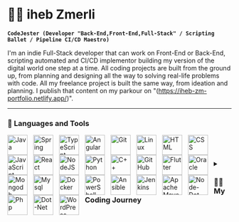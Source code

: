# 🏄‍♂️ iheb Zmerli

**`CodeJester (Developer "Back-End,Front-End,Full-Stack" / Scripting Ballet / Pipeline CI/CD Maestro)`**

I'm an indie Full-Stack developer that can work on Front-End or Back-End, scripting automated and CI/CD implementor building my version of the digital world one step at a time. All coding projects are built from the ground up, from planning and designing all the way to solving real-life problems with code. All my freelance project is built the same way, from ideation and planning. I publish that content on my parkour on "(https://iheb-zm-portfolio.netlify.app/)".
<!--
   <p align="left">
      <a href="https://www.youtube.com/c/fknight?sub_confirmation=1">
         <img alt="youtube subscribers" title="Subscribe to my YouTube channel" src="https://custom-icon-badges.demolab.com/youtube/channel/subscribers/UC2WHjPDvbE6O328n17ZGcfg?color=%23E05D44&label=SUBSCRIBE&logo=video&logoColor=white&style=for-the-badge&labelColor=CE4630"/></a> 
      <a href="https://www.youtube.com/c/fknight">
         <img alt="youtube views" title="YouTube views" src="https://custom-icon-badges.demolab.com/youtube/channel/views/UC2WHjPDvbE6O328n17ZGcfg?color=%23E1AD0E&logo=eye&logoColor=white&style=for-the-badge&labelColor=C79600"/></a> 
      <a href="https://github.com/ForrestKnight?tab=followers">
         <img alt="followers" title="Follow me on Github" src="https://custom-icon-badges.demolab.com/github/followers/ForrestKnight?color=236ad3&labelColor=1155ba&style=for-the-badge&logo=person-add&label=Follow&logoColor=white"/></a>
      <a href="https://github.com/ForrestKnight?tab=repositories&sort=stargazers">
         <img alt="total stars" title="Total stars on GitHub" src="https://custom-icon-badges.demolab.com/github/stars/ForrestKnight?color=55960c&style=for-the-badge&labelColor=488207&logo=star"/></a>
   </p>
-->
---

### 🧰 Languages and Tools

<img align="left" alt="Java" width="45px" style="padding-right:10px;" src="https://cdn.jsdelivr.net/gh/devicons/devicon/icons/java/java-original.svg"/>
<img align="left" alt="Spring" width="45px" style="padding-right:10px;" src="https://cdn.jsdelivr.net/gh/devicons/devicon/icons/spring/spring-original.svg" />
<img align="left" alt="TypeScript" width="45px" style="padding-right:10px;" src="https://cdn.jsdelivr.net/gh/devicons/devicon/icons/typescript/typescript-plain.svg" />
<img align="left" alt="Angular" width="45px" style="padding-right:10px;" src="https://cdn.jsdelivr.net/gh/devicons/devicon/icons/angularjs/angularjs-plain.svg" />
<img align="left" alt="Git" width="45px" style="padding-right:10px;" src="https://cdn.jsdelivr.net/gh/devicons/devicon/icons/git/git-original.svg" />
<img align="left" alt="Linux" width="45px" style="padding-right:10px;" src="https://cdn.jsdelivr.net/gh/devicons/devicon/icons/linux/linux-original.svg" />
<img align="left" alt="HTML" width="45px" style="padding-right:10px;" src="https://cdn.jsdelivr.net/gh/devicons/devicon/icons/html5/html5-plain.svg" />
<img align="left" alt="CSS" width="45px" style="padding-right:10px;" src="https://cdn.jsdelivr.net/gh/devicons/devicon/icons/css3/css3-plain.svg" />
<img align="left" alt="JavaScript" width="45px" style="padding-right:10px;" src="https://cdn.jsdelivr.net/gh/devicons/devicon/icons/javascript/javascript-plain.svg" />
<img align="left" alt="React" width="45px" style="padding-right:10px;" src="https://cdn.jsdelivr.net/gh/devicons/devicon/icons/react/react-original.svg" />
<img align="left" alt="NodeJS" width="45px" style="padding-right:10px;" src="https://cdn.jsdelivr.net/gh/devicons/devicon/icons/nodejs/nodejs-original.svg" />
<img align="left" alt="Python" width="45px" style="padding-right:10px;" src="https://cdn.jsdelivr.net/gh/devicons/devicon/icons/python/python-plain.svg" />
<img align="left" alt="C++" width="45px" style="padding-right:10px;" src="https://cdn.jsdelivr.net/gh/devicons/devicon/icons/cplusplus/cplusplus-line.svg" />
<img align="left" alt="GitHub" width="45px" style="padding-right:10px;" src="https://cdn.jsdelivr.net/gh/devicons/devicon/icons/github/github-original.svg" />
<img align="left" alt="Flutter" width="45px" style="padding-right:10px;" src="https://cdn.jsdelivr.net/npm/simple-icons@v3/icons/flutter.svg" />

<img align="left" alt="Oracle" width="45px" style="padding-right:10px;" src="https://cdn.jsdelivr.net/npm/simple-icons@v3/icons/oracle.svg" />
<img align="left" alt="Mongodb" width="45px" style="padding-right:10px;" src="https://cdn.jsdelivr.net/npm/simple-icons@v3/icons/mongodb.svg" />
<img align="left" alt="Mysql" width="45px" style="padding-right:10px;" src="https://cdn.jsdelivr.net/npm/simple-icons@v3/icons/mysql.svg" />
<img align="left" alt="Docker" width="45px" style="padding-right:10px;" src="https://cdn.jsdelivr.net/npm/simple-icons@v3/icons/docker.svg" />
<img align="left" alt="PowerShell" width="45px" style="padding-right:10px;" src="https://cdn.jsdelivr.net/npm/simple-icons@v3/icons/powershell.svg" />
<img align="left" alt="Ansible" width="45px" style="padding-right:10px;" src="https://cdn.jsdelivr.net/npm/simple-icons@v3/icons/ansible.svg" />
<img align="left" alt="Jenkins" width="45px" style="padding-right:10px;" src="https://cdn.jsdelivr.net/npm/simple-icons@v3/icons/jenkins.svg" />
<img align="left" alt="ApacheMaven" width="45px" style="padding-right:10px;" src="https://cdn.jsdelivr.net/npm/simple-icons@v3/icons/apachemaven.svg" />
<img align="left" alt="Node-Dot-Js" width="45px" style="padding-right:10px;" src="https://cdn.jsdelivr.net/npm/simple-icons@v3/icons/node-dot-js.svg" />
<img align="left" alt="Php" width="45px" style="padding-right:10px;" src="https://cdn.jsdelivr.net/npm/simple-icons@v3/icons/php.svg" />
<img align="left" alt="Dot-Net" width="45px" style="padding-right:10px;" src="https://cdn.jsdelivr.net/npm/simple-icons@v3/icons/dot-net.svg" />
<img align="left" alt="WordPress" width="45px" style="padding-right:10px;" src="https://cdn.jsdelivr.net/npm/simple-icons@v3/icons/wordpress.svg" />


<br />
<!-- 
#

### 📺 Latest YouTube Videos


[![The Data Structure You Use Matters a Lot](https://ytcards.demolab.com/?id=VpnZnFUHhIU&title=The+Data+Structure+You+Use+Matters+a+Lot&lang=en&timestamp=1707836432&background_color=%230d1117&title_color=%23ffffff&stats_color=%23dedede&max_title_lines=1&width=250&border_radius=5&duration=395 "The Data Structure You Use Matters a Lot")](https://www.youtube.com/watch?v=VpnZnFUHhIU)
[![Top Paying Companies for Software Engineers](https://ytcards.demolab.com/?id=cIvduLKs5uY&title=Top+Paying+Companies+for+Software+Engineers&lang=en&timestamp=1707058821&background_color=%230d1117&title_color=%23ffffff&stats_color=%23dedede&max_title_lines=1&width=250&border_radius=5&duration=32 "Top Paying Companies for Software Engineers")](https://www.youtube.com/watch?v=cIvduLKs5uY)
[![Merge Sort Visualized](https://ytcards.demolab.com/?id=MlyIGMOkL5s&title=Merge+Sort+Visualized&lang=en&timestamp=1706360421&background_color=%230d1117&title_color=%23ffffff&stats_color=%23dedede&max_title_lines=1&width=250&border_radius=5&duration=55 "Merge Sort Visualized")](https://www.youtube.com/watch?v=MlyIGMOkL5s)
[![Software Engineers Make $171k](https://ytcards.demolab.com/?id=jv_0uhe2uz0&title=Software+Engineers+Make+%24171k&lang=en&timestamp=1706101240&background_color=%230d1117&title_color=%23ffffff&stats_color=%23dedede&max_title_lines=1&width=250&border_radius=5&duration=33 "Software Engineers Make $171k")](https://www.youtube.com/watch?v=jv_0uhe2uz0)
[![3 Types of Algorithms Every Programmer Needs to Know](https://ytcards.demolab.com/?id=Uym4-KhP3Lc&title=3+Types+of+Algorithms+Every+Programmer+Needs+to+Know&lang=en&timestamp=1705935625&background_color=%230d1117&title_color=%23ffffff&stats_color=%23dedede&max_title_lines=1&width=250&border_radius=5&duration=792 "3 Types of Algorithms Every Programmer Needs to Know")](https://www.youtube.com/watch?v=Uym4-KhP3Lc)
[![Programmer Giveaway](https://ytcards.demolab.com/?id=_HUJpBjMjts&title=Programmer+Giveaway&lang=en&timestamp=1705503629&background_color=%230d1117&title_color=%23ffffff&stats_color=%23dedede&max_title_lines=1&width=250&border_radius=5&duration=50 "Programmer Giveaway")](https://www.youtube.com/watch?v=_HUJpBjMjts)


[<img src="https://custom-icon-badges.demolab.com/badge/-Subscribe%20For%20More-red?style=for-the-badge&logo=video&logoColor=white"/>](https://www.youtube.com/c/fknight?sub_confirmation=1)
-->
#
-->
### 📊 Stats

![Forrest's GitHub stats](https://github-readme-stats.vercel.app/api?username=ihebZmez&show_icons=true&theme=radical)

<!-- ![GitHub Streak](https://streak-stats.demolab.com?user=ihebZmerz&theme=gruvbox&border_radius=4.5) -->

#

<details>
 <summary><h3>👨‍💻 My Coding Journey</h3></summary>
   I started my coding journey as a naive computer science student with a passion to learn everything I could about this programming world - code, linux, theory. And all the while, teaching myself iOS development with a dream to build my own app, but that soon got overshadowed by my desire to excel in Java and JavaScript. A desire that landed me a full-stack software engineering job before and after my graduation. However, I had another desire I had been pursuing throughout this time.

[website]: https://iheb-zm-portfolio.netlify.app/
